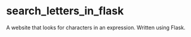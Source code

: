 # search_letters_in_flask
A website that looks for characters in an expression. Written using Flask.
